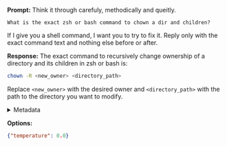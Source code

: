 **Prompt:**
Think it through carefuly, methodically and queitly.

    What is the exact zsh or bash command to chown a dir and children?

If I give you a shell command, I want you to try to fix it.
Reply only with the exact command text and nothing else before or after.

**Response:**
The exact command to recursively change ownership of a directory and its children in zsh or bash is:

```bash
chown -R <new_owner> <directory_path>
```

Replace `<new_owner>` with the desired owner and `<directory_path>` with the path to the directory you want to modify.

<details><summary>Metadata</summary>

- Duration: 2833 ms
- Datetime: 2023-08-06T11:48:42.713357
- Model: gpt-3.5-turbo-0613

</details>

**Options:**
```json
{"temperature": 0.0}
```

